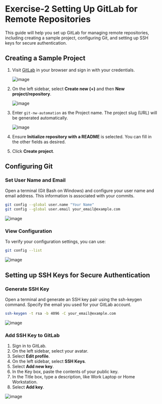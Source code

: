 # Exercise-2 Setting Up GitLab for Remote Repositories

This guide will help you set up GitLab for managing remote repositories, including creating a sample project, configuring Git, and setting up SSH keys for secure authentication.

## Creating a Sample Project

1. Visit [GitLab](https://gitlab.com/users/sign_in) in your browser and sign in with your credentials.

   ![image](https://github.com/Onemind-Services-LLC/naf/assets/132569101/38eb5716-3d7e-483a-9258-d73c702ace60)

2. On the left sidebar, select **Create new (+)** and then **New project/repository**.
   
   ![image](https://github.com/Onemind-Services-LLC/naf/assets/132569101/f7871d9d-d521-43c8-96ff-9f3bc840cd10)

3. Enter `git-nw-automation` as the Project name. The project slug (URL) will be generated automatically.

   ![image](https://github.com/Onemind-Services-LLC/naf/assets/132569101/1a1e68f8-dcd4-40ff-95e4-bf7494c27948)

4. Ensure **Initialize repository with a README** is selected. You can fill in the other fields as desired.
5. Click **Create project**.

## Configuring Git

### Set User Name and Email

Open a terminal (Git Bash on Windows) and configure your user name and email address. This information is associated with your commits.

```bash
git config --global user.name "Your Name"
git config --global user.email your_email@example.com
```
![image](https://github.com/Onemind-Services-LLC/naf/assets/132569101/ff35f020-4d8a-4d2c-a027-cd516471cae7)


### View Configuration

To verify your configuration settings, you can use:

```bash
git config --list
```

![image](https://github.com/Onemind-Services-LLC/naf/assets/132569101/20a63428-a8fc-4856-a44d-ad1b3bcb069b)


## Setting up SSH Keys for Secure Authentication

### Generate SSH Key

Open a terminal and generate an SSH key pair using the ssh-keygen command. Specify the email you used for your GitLab account.

```bash
ssh-keygen -t rsa -b 4096 -C your_email@example.com
```
![image](https://github.com/Onemind-Services-LLC/naf/assets/132569101/9aa9bbb1-9403-4ff4-9b8a-e85af9e0ce62)


### Add SSH Key to GitLab

1. Sign in to GitLab.
2. On the left sidebar, select your avatar.
3. Select **Edit profile**.
4. On the left sidebar, select **SSH Keys**.
5. Select **Add new key**.
6. In the Key box, paste the contents of your public key.
7. In the Title box, type a description, like Work Laptop or Home Workstation.
8. Select **Add key**.

![image](https://github.com/Onemind-Services-LLC/naf/assets/132569101/45d5e76c-85dc-40b5-a949-1c2d24cacc34)
